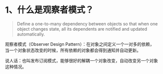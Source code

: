 # 1、什么是观察者模式？
>Define a one-to-many dependency between objects so that when one object changes state, all its dependents are  notified and updated automatically.

观察者模式（Observer Design Pattern）：在对象之间定义一个一对多的依赖，当一个对象状态改变的时候，所有依赖的对象都会得到通知并自动更新。

说人话：也叫发布订阅模式，能够很好的解耦一个对象改变，自动改变另一个对象这种情况。


